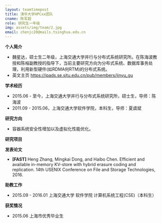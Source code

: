 ```yaml
---
layout: teamtimepost
title: 清华大学HPCxx团队
cname: 陈军超
role: 研究生一年级
img: assets/img/team/2.jpg
email: chenjc20@mails.tsinghua.edu.cn
---
```

**个人简介**
* 魏星达，硕士生二年级，上海交通大学并行与分布式系统研究所。在陈海波教授和陈榕副教授的指导下，当前主要研究方向为分布式系统、数据库事务处理，利用新型硬件(如RDMA何RTM)的分布式系统。
* 英文主页 https://ipads.se.sjtu.edu.cn/pub/members/jinyu_gu

**学术经历**
* 2015.06 - 至今，上海交通大学并行与分布式系统研究所，硕士生，导师：陈海波
* 2011.09 - 2015.06，上海交通大学软件学院，本科生，导师：夏虞斌

**研究方向**
* 容器系统安全性增加以及虚拟化性能优化。

**研究项目**

**发表论文**
* **[FAST]** Heng Zhang, Mingkai Dong, and Haibo Chen. Efficient and available in-memory KV-store with hybrid erasure coding and replication. 14th USENIX Conference on File and Storage Technologies, 2016.

**助教工作**
* 2015.09 - 2016.01 上海交通大学 软件学院 计算机系统工程(CSE)（本科生）

**获奖情况**
* 2015.06 上海市优秀毕业生
